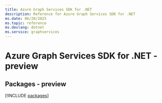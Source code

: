 ```yaml
---
title: Azure Graph Services SDK for .NET
description: Reference for Azure Graph Services SDK for .NET
ms.date: 06/20/2025
ms.topic: reference
ms.devlang: dotnet
ms.service: graphservices
---
```

# Azure Graph Services SDK for .NET - preview
## Packages - preview
[!INCLUDE [packages](graph-services-index.md)]